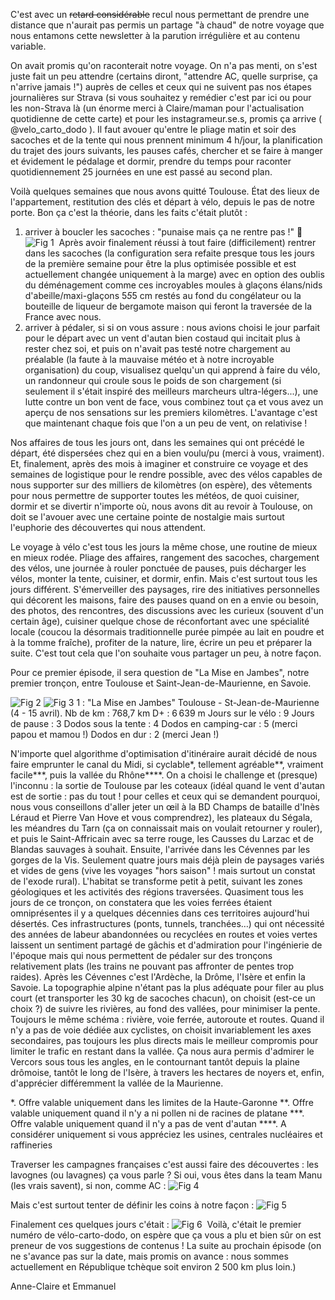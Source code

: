 
C'est avec un ~~retard considérable~~ recul nous permettant de prendre une distance que n'aurait pas permis un partage "à chaud" de notre voyage que nous entamons cette newsletter à la parution irrégulière et au contenu variable.

On avait promis qu'on raconterait notre voyage. On n'a pas menti, on s'est juste fait un peu attendre (certains diront, "attendre AC, quelle surprise, ça n'arrive jamais !") auprès de celles et ceux qui ne suivent pas nos étapes journalières sur Strava (si vous souhaitez y remédier c'est par ici ou pour les non-Strava là (un énorme merci à Claire/maman pour l'actualisation quotidienne de cette carte) et pour les instagrameur.se.s, promis ça arrive ( @velo_carto_dodo ). Il faut avouer qu'entre le pliage matin et soir des sacoches et de la tente qui nous prennent minimum 4 h/jour, la planification du trajet des jours suivants, les pauses cafés, chercher et se faire à manger et évidement le pédalage et dormir, prendre du temps pour raconter quotidiennement 25 journées en une est passé au second plan.

Voilà quelques semaines que nous avons quitté Toulouse. État des lieux de l'appartement, restitution des clés et départ à vélo, depuis le pas de notre porte. Bon ça c'est la théorie, dans les faits c'était plutôt :
1) arriver à boucler les sacoches : "punaise mais ça ne rentre pas !" 😬
![](fig1.gif "Fig 1")
​
Après avoir finalement réussi à tout faire (difficilement) rentrer dans les sacoches (la configuration sera refaite presque tous les jours de la première semaine pour être la plus optimisée possible et est actuellement changée uniquement à la marge) avec en option des oublis du déménagement comme ces incroyables moules à glaçons élans/nids d'abeille/maxi-glaçons 5*5*5 cm restés au fond du congélateur ou la bouteille de liqueur de bergamote maison qui feront la traversée de la France avec nous.
2) arriver à pédaler, si si on vous assure : nous avions choisi le jour parfait pour le départ avec un vent d'autan bien costaud qui incitait plus à rester chez soi, et puis on n'avait pas testé notre chargement au préalable (la faute à la mauvaise météo et à notre incroyable organisation) du coup, visualisez quelqu'un qui apprend à faire du vélo, un randonneur qui croule sous le poids de son chargement (si seulement il s'était inspiré des meilleurs marcheurs ultra-légers...), une lutte contre un bon vent de face, vous combinez tout ça et vous avez un aperçu de nos sensations sur les premiers kilomètres. L'avantage c'est que maintenant chaque fois que l'on a un peu de vent, on relativise !


Nos affaires de tous les jours ont, dans les semaines qui ont précédé le départ, été dispersées chez qui en a bien voulu/pu (merci à vous, vraiment). Et, finalement, après des mois à imaginer et construire ce voyage et des semaines de logistique pour le rendre possible, avec des vélos capables de nous supporter sur des milliers de kilomètres (on espère), des vêtements pour nous permettre de supporter toutes les météos, de quoi cuisiner, dormir et se divertir n'importe où, nous avons dit au revoir à Toulouse, on doit se l'avouer avec une certaine pointe de nostalgie mais surtout l'euphorie des découvertes qui nous attendent.

Le voyage à vélo c'est tous les jours la même chose, une routine de mieux en mieux rodée. Pliage des affaires, rangement des sacoches, chargement des vélos, une journée à rouler ponctuée de pauses, puis décharger les vélos, monter la tente, cuisiner, et dormir, enfin.
Mais c'est surtout tous les jours différent. S'émerveiller des paysages, rire des initiatives personnelles qui décorent les maisons, faire des pauses quand on en a envie ou besoin, des photos, des rencontres, des discussions avec les curieux (souvent d'un certain âge), cuisiner quelque chose de réconfortant avec une spécialité locale (coucou la désormais traditionnelle purée pimpée au lait en poudre et à la tomme fraîche), profiter de la nature, lire, écrire un peu et préparer la suite. C'est tout cela que l'on souhaite vous partager un peu, à notre façon.

Pour ce premier épisode, il sera question de "La Mise en Jambes", notre premier tronçon, entre Toulouse et Saint-Jean-de-Maurienne, en Savoie.

![](fig2.gif "Fig 2")
![](fig3.gif "Fig 3")
1 : "La Mise en Jambes" Toulouse - St-Jean-de-Maurienne (4 - 15 avril).
Nb de km : 768,7 km
D+ : 6 639 m
Jours sur le vélo : 9
Jours de pause : 3
Dodos sous la tente : 4
Dodos en camping-car : 5 (merci papou et mamou !)
Dodos en dur : 2 (merci Jean !)

N'importe quel algorithme d'optimisation d'itinéraire aurait décidé de nous faire emprunter le canal du Midi, si cyclable*, tellement agréable**, vraiment facile***, puis la vallée du Rhône****.  On a choisi le challenge et (presque) l'inconnu : la sortie de Toulouse par les coteaux (idéal quand le vent d'autan est de sortie : pas du tout ! pour celles et ceux qui se demandent pourquoi, nous vous conseillons d'aller jeter un œil à la BD Champs de bataille d'Inès Léraud et Pierre Van Hove et vous comprendrez), les plateaux du Ségala, les méandres du Tarn (ça on connaissait mais on voulait retourner y rouler), et puis le Saint-Affricain avec sa terre rouge, les Causses du Larzac et de Blandas sauvages à souhait. Ensuite, l'arrivée dans les Cévennes par les gorges de la Vis. Seulement quatre jours mais déjà plein de paysages variés et vides de gens (vive les voyages "hors saison" ! mais surtout un constat de l'exode rural). L'habitat se transforme petit à petit, suivant les zones géologiques et les activités des régions traversées. Quasiment tous les jours de ce tronçon, on constatera que les voies ferrées étaient omniprésentes il y a quelques décennies dans ces territoires aujourd'hui désertés. Ces infrastructures (ponts, tunnels, tranchées…) qui ont nécessité des années de labeur abandonnées ou recyclées en routes et voies vertes laissent un sentiment partagé de gâchis et d'admiration pour l'ingénierie de l'époque mais qui nous permettent de pédaler sur des tronçons relativement plats (les trains ne pouvant pas affronter de pentes trop raides). Après les Cévennes c'est l'Ardèche, la Drôme, l'Isère et enfin la Savoie. La topographie alpine n'étant pas la plus adéquate pour filer au plus court (et transporter les 30 kg de sacoches chacun), on choisit (est-ce un choix ?) de suivre les rivières, au fond des vallées, pour minimiser la pente. Toujours le même schéma : rivière, voie ferrée, autoroute et routes. Quand il n'y a pas de voie dédiée aux cyclistes, on choisit invariablement les axes secondaires, pas toujours les plus directs mais le meilleur compromis pour limiter le trafic en restant dans la vallée. Ça nous aura permis d'admirer le Vercors sous tous les angles, en le contournant tantôt depuis la plaine drômoise, tantôt le long de l'Isère, à travers les hectares de noyers et, enfin, d'apprécier différemment la vallée de la Maurienne.

*. Offre valable uniquement dans les limites de la Haute-Garonne
**. Offre valable uniquement quand il n'y a ni pollen ni de racines de platane
***. Offre valable uniquement quand il n'y a pas de vent d'autan
****. A considérer uniquement si vous appréciez les usines, centrales nucléaires et raffineries

Traverser les campagnes françaises c'est aussi faire des découvertes : les lavognes (ou lavagnes) ça vous parle ? Si oui, vous êtes dans la team Manu (les vrais savent), si non, comme AC :
![](fig4.gif "Fig 4")
​

Mais c'est surtout tenter de définir les coins à notre façon :
![](fig5.gif "Fig 5")
​

Finalement ces quelques jours c'était :
![](fig6.gif "Fig 6")
​
Voilà, c'était le premier numéro de vélo-carto-dodo, on espère que ça vous a plu et bien sûr on est preneur de vos suggestions de contenus !
La suite au prochain épisode (on ne s'avance pas sur la date, mais promis on avance : nous sommes actuellement en République tchèque soit environ 2 500 km plus loin.)

Anne-Claire et Emmanuel

